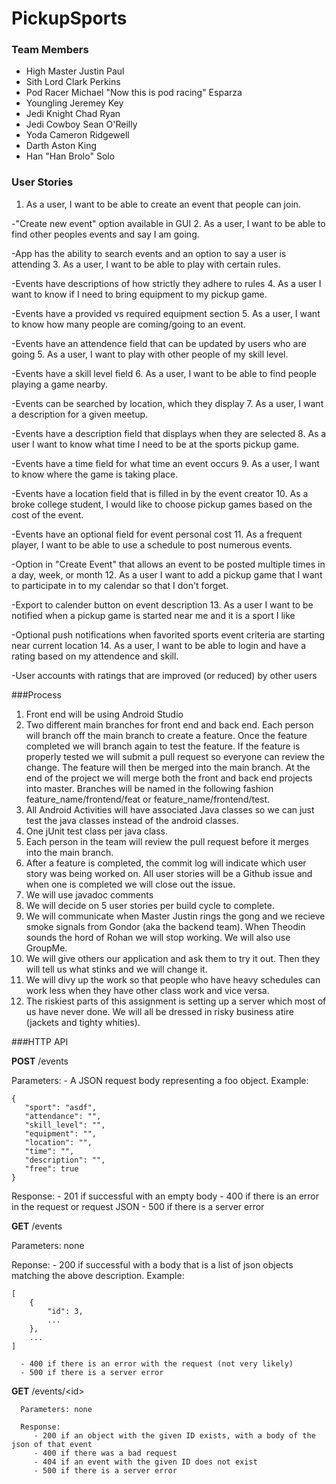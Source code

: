 PickupSports
============

### Team Members

* High Master Justin Paul
* Sith Lord Clark Perkins
* Pod Racer Michael "Now this is pod racing" Esparza
* Youngling Jeremey Key
* Jedi Knight Chad Ryan
* Jedi Cowboy Sean O'Reilly
* Yoda Cameron Ridgewell
* Darth Aston King
* Han "Han Brolo" Solo


### User Stories

1. As a user, I want to be able to create an event that people can join.
  
  -"Create new event" option available in GUI
2. As a user, I want to be able to find other peoples events and say I am going.
  
  -App has the ability to search events and an option to say a user is attending
3. As a user, I want to be able to play with certain rules.
  
  -Events have descriptions of how strictly they adhere to rules
4. As a user I want to know if I need to bring equipment to my pickup game.
  
  -Events have a provided vs required equipment section
5. As a user, I want to know how many people are coming/going to an event.
  
  -Events have an attendence field that can be updated by users who are going
5. As a user, I want to play with other people of my skill level.
  
  -Events have a skill level field
6. As a user, I want to be able to find people playing a game nearby.
  
  -Events can be searched by location, which they display
7. As a user, I want a description for a given meetup.
  
  -Events have a description field that displays when they are selected
8. As a user I want to know what time I need to be at the sports pickup game.
  
  -Events have a time field for what time an event occurs
9. As a user, I want to know where the game is taking place. 
  
  -Events have a location field that is filled in by the event creator
10. As a broke college student, I would like to choose pickup games based on the cost of the event.
  
  -Events have an optional field for event personal cost
11. As a frequent player, I want to be able to use a schedule to post numerous events. 
  
  -Option in "Create Event" that allows an event to be posted multiple times in a day, week, or month 
12. As a user I want to add a pickup game that I want to participate in to my calendar so that I don't forget.
  
  -Export to calender button on event description
13. As a user I want to be notified when a pickup game is started near me and it is a sport I like
  
  -Optional push notifications when favorited sports event criteria are starting near current location
14. As a user, I want to be able to login and have a rating based on my attendence and skill.
  
  -User accounts with ratings that are improved (or reduced) by other users


###Process
1. Front end will be using Android Studio
2. Two different main branches for front end and back end. Each person will branch off the main branch to create a feature. Once the feature completed we will branch again to test the feature. If the feature is properly tested we will submit a pull request so everyone can review the change. The feature will then be merged into the main branch. At the end of the project we will merge both the front and back end projects into master. Branches will be named in the following fashion feature_name/frontend/feat or feature_name/frontend/test.
3. All Android Activities will have associated Java classes so we can just test the java classes instead of the android classes.
4. One jUnit test class per java class.
5. Each person in the team will review the pull request before it merges into the main branch.
6. After a feature is completed, the commit log will indicate which user story was being worked on. All user stories will be a Github issue and when one is completed we will close out the issue.
7. We will use javadoc comments
8. We will decide on 5 user stories per build cycle to complete.
9. We will communicate when Master Justin rings the gong and we recieve smoke signals from Gondor (aka the backend team). When Theodin sounds the hord of Rohan we will stop working. We will also use GroupMe.
10. We will give others our application and ask them to try it out. Then they will tell us what stinks and we will change it.
11. We will divy up the work so that people who have heavy schedules can work less when they have other class work and vice versa.
12. The riskiest parts of this assignment is setting up a server which most of us have never done. We will all be dressed in risky business atire (jackets and tighty whities).

###HTTP API



__POST__ /events
   
   Parameters:
      - A JSON request body representing a foo object. Example: 
      
 ```
 {
    "sport": "asdf",
    "attendance": "",
    "skill_level": "",
    "equipment": "",
    "location": "",
    "time": "",
    "description": "",
    "free": true
 }
 ```
      
   Response:
      - 201 if successful with an empty body
      - 400 if there is an error in the request or request JSON
      - 500 if there is a server error
      
      
__GET__ /events

   Parameters: none

   Reponse:
      - 200 if successful with a body that is a list of json objects matching the above description.  Example: 
      
 ```
 [
     {
         "id": 3,
         ...
     },
     ...
 ]
 ```
      - 400 if there is an error with the request (not very likely)
      - 500 if there is a server error
      

__GET__ /events/\<id\>
      
      Parameters: none
      
      Response:
         - 200 if an object with the given ID exists, with a body of the json of that event
         - 400 if there was a bad request
         - 404 if an event with the given ID does not exist
         - 500 if there is a server error
